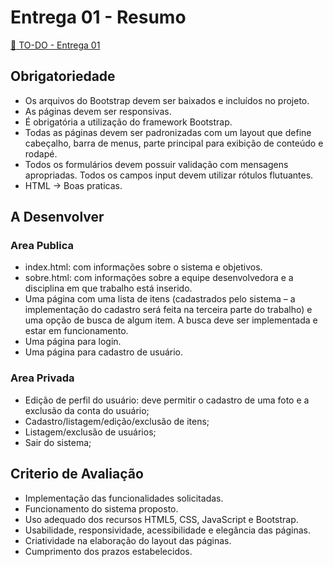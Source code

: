 # Entrega 01 - Resumo

[ :scroll: TO-DO - Entrega 01](to_do.md)

## Obrigatoriedade
- Os arquivos do Bootstrap devem ser baixados e incluídos no projeto.
- As páginas devem ser responsivas.
- É obrigatória a utilização do framework Bootstrap.
- Todas as páginas devem ser padronizadas com um layout que define cabeçalho, barra de menus, parte principal para exibição de conteúdo e rodapé.
- Todos os formulários devem possuir validação com mensagens apropriadas. Todos os campos input devem utilizar rótulos flutuantes.
- HTML -> Boas praticas.


## A Desenvolver
### Area Publica
- index.html: com informações sobre o sistema e objetivos.
- sobre.html: com informações sobre a equipe desenvolvedora e a disciplina em que trabalho está inserido.
- Uma página com uma lista de itens (cadastrados pelo sistema – a implementação do cadastro será feita na terceira parte do trabalho) e uma opção de busca de algum item. A busca deve ser implementada e estar em funcionamento.
- Uma página para login.
- Uma página para cadastro de usuário.

### Area Privada
- Edição de perfil do usuário: deve permitir o cadastro de uma foto e a exclusão da conta do usuário;
- Cadastro/listagem/edição/exclusão de itens;
- Listagem/exclusão de usuários;
- Sair do sistema;


## Criterio de Avaliação
- Implementação das funcionalidades solicitadas.
- Funcionamento do sistema proposto.
- Uso adequado dos recursos HTML5, CSS, JavaScript e Bootstrap.
- Usabilidade, responsividade, acessibilidade e elegância das páginas.
- Criatividade na elaboração do layout das páginas.
- Cumprimento dos prazos estabelecidos.
